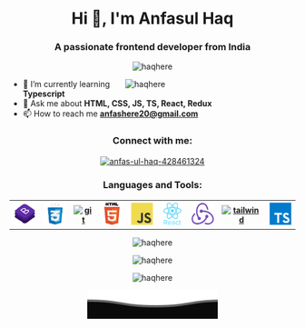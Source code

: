 <h1 align="center">Hi 👋, I'm Anfasul Haq</h1>
<h3 align="center">A passionate frontend developer from India</h3>

<p align="center"> 
  <img src="https://komarev.com/ghpvc/?username=haqhere&label=Profile%20views&color=0e75b6&style=flat" alt="haqhere" /> 
</p>

<img align="right" width="300" src="https://media4.giphy.com/media/v1.Y2lkPTc5MGI3NjExOXQxZTZlbXFkdDV6cmhuMzF6aTV6Zmc2d3VzcGk4MG96aWhsc3d6eiZlcD12MV9pbnRlcm5hbF9naWZfYnlfaWQmY3Q9Zw/bGgsc5mWoryfgKBx1u/giphy.webp" alt="haqhere" />

- 🌱 I’m currently learning **Typescript**  
- 💬 Ask me about **HTML, CSS, JS, TS, React, Redux**  
- 📫 How to reach me **anfashere20@gmail.com**

<h3 align="center">Connect with me:</h3>
<p align="center">
  <a href="https://linkedin.com/in/anfas-ul-haq-428461324" target="blank">
    <img align="center" src="https://raw.githubusercontent.com/rahuldkjain/github-profile-readme-generator/master/src/images/icons/Social/linked-in-alt.svg" alt="anfas-ul-haq-428461324" height="30" width="40" />
  </a>
</p>

<h3 align="center">Languages and Tools:</h3>
<p align="center">
  <table>
    <tr>
      <th><a href="https://getbootstrap.com" target="_blank" rel="noreferrer">
        <img src="https://raw.githubusercontent.com/Script-Kiddie-JKB/Script-Kiddie-JKB/main/Assets/bootstrap.gif" alt="bootstrap" width="40" height="40"/>
      </a></th>
      <th><a href="https://www.w3schools.com/css/" target="_blank" rel="noreferrer">
        <img src="https://raw.githubusercontent.com/Zenfection/Image/master/2021/06/08-15-57-53-68747470733a2f2f6d65646961302e67697068792e636f6d2f6d656469612f667345615a6c644e43384131504a336d77702f736f757263652e676966.gif" alt="css3" width="40" height="40"/>
      </a></th>
      <th><a href="https://git-scm.com/" target="_blank" rel="noreferrer">
        <img src="https://media.tenor.com/F_aIpdp3hEwAAAAi/git-github.gif" alt="git" width="40" height="40"/>
      </a></th>
      <th><a href="https://www.w3.org/html/" target="_blank" rel="noreferrer">
        <img src="https://raw.githubusercontent.com/devicons/devicon/master/icons/html5/html5-original-wordmark.svg" alt="html5" width="40" height="40"/>
      </a></th>
      <th><a href="https://developer.mozilla.org/en-US/docs/Web/JavaScript" target="_blank" rel="noreferrer">
        <img src="https://raw.githubusercontent.com/devicons/devicon/master/icons/javascript/javascript-original.svg" alt="javascript" width="40" height="40"/>
      </a></th>
      <th><a href="https://reactjs.org/" target="_blank" rel="noreferrer">
        <img src="https://raw.githubusercontent.com/devicons/devicon/master/icons/react/react-original-wordmark.svg" alt="react" width="40" height="40"/>
      </a></th>
      <th><a href="https://redux.js.org" target="_blank" rel="noreferrer">
        <img src="https://raw.githubusercontent.com/devicons/devicon/master/icons/redux/redux-original.svg" alt="redux" width="40" height="40"/>
      </a></th>
      <th><a href="https://tailwindcss.com/" target="_blank" rel="noreferrer">
        <img src="https://www.vectorlogo.zone/logos/tailwindcss/tailwindcss-icon.svg" alt="tailwind" width="40" height="40"/>
      </a></th>
      <th><a href="https://www.typescriptlang.org/" target="_blank" rel="noreferrer">
        <img src="https://raw.githubusercontent.com/devicons/devicon/master/icons/typescript/typescript-original.svg" alt="typescript" width="40" height="40"/>
      </a></th>
    </tr>
  </table>
</p>

<p align="center">
  <img src="https://github-readme-stats.vercel.app/api/top-langs?username=haqhere&show_icons=true&locale=en&layout=compact" alt="haqhere" width="400" height="200"/>
</p>

<p align="center">
  <img src="https://github-readme-stats.vercel.app/api?username=haqhere&show_icons=true&locale=en" alt="haqhere" width="400" height="200"/>
</p>

<p align="center">
  <img src="https://github-readme-streak-stats.herokuapp.com/?user=haqhere&" alt="haqhere" width="400" height="200"/>
</p>

<p align="center">
  <img src="https://raw.githubusercontent.com/anasmalikp/anasmalikp/main/footer.svg" />
</p>
